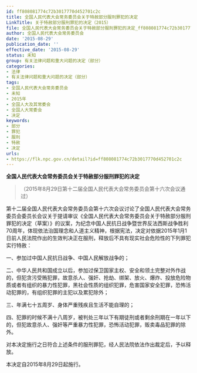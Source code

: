 ```yaml
---
id: ff808081774c72b3017770d452701c2c
title: 全国人民代表大会常务委员会关于特赦部分服刑罪犯的决定
LinkTitle: 关于特赦部分服刑罪犯的决定（2015）
file: 全国人民代表大会常务委员会关于特赦部分服刑罪犯的决定_ff808081774c72b3017770d452701c2c.docx
author: 全国人民代表大会常务委员会
date: '2015-08-29'
publication_date: ''
effective_date: '2015-08-29'
status: 未知
group: 有关法律问题和重大问题的决定（部分）
categories:
- 法律
- 有关法律问题和重大问题的决定（部分）
tags:
- 全国人民代表大会常务委员会
- 未知
- 2015年
- 全国人大及其常委会
- 全国人大常委会
- 决定
keywords:
- 部分
- 罪犯
- 服刑
- 特赦
- 决定
urls:
- https://flk.npc.gov.cn/detail?id=ff808081774c72b3017770d452701c2c
---
```


**全国人民代表大会常务委员会关于特赦部分服刑罪犯的决定**

> （2015年8月29日第十二届全国人民代表大会常务委员会第十六次会议通过）

第十二届全国人民代表大会常务委员会第十六次会议讨论了全国人民代表大会常务委员会委员长会议关于提请审议《全国人民代表大会常务委员会关于特赦部分服刑罪犯的决定（草案）》的议案，为纪念中国人民抗日战争暨世界反法西斯战争胜利70周年，体现依法治国理念和人道主义精神，根据宪法，决定对依据2015年1月1日前人民法院作出的生效判决正在服刑，释放后不具有现实社会危险性的下列罪犯实行特赦：

一、参加过中国人民抗日战争、中国人民解放战争的；

二、中华人民共和国成立以后，参加过保卫国家主权、安全和领土完整对外作战的，但犯贪污受贿犯罪，故意杀人、强奸、抢劫、绑架、放火、爆炸、投放危险物质或者有组织的暴力性犯罪，黑社会性质的组织犯罪，危害国家安全犯罪，恐怖活动犯罪的，有组织犯罪的主犯以及累犯除外；

三、年满七十五周岁、身体严重残疾且生活不能自理的；

四、犯罪的时候不满十八周岁，被判处三年以下有期徒刑或者剩余刑期在一年以下的，但犯故意杀人、强奸等严重暴力性犯罪，恐怖活动犯罪，贩卖毒品犯罪的除外。

对本决定施行之日符合上述条件的服刑罪犯，经人民法院依法作出裁定后，予以释放。

本决定自2015年8月29日起施行。
